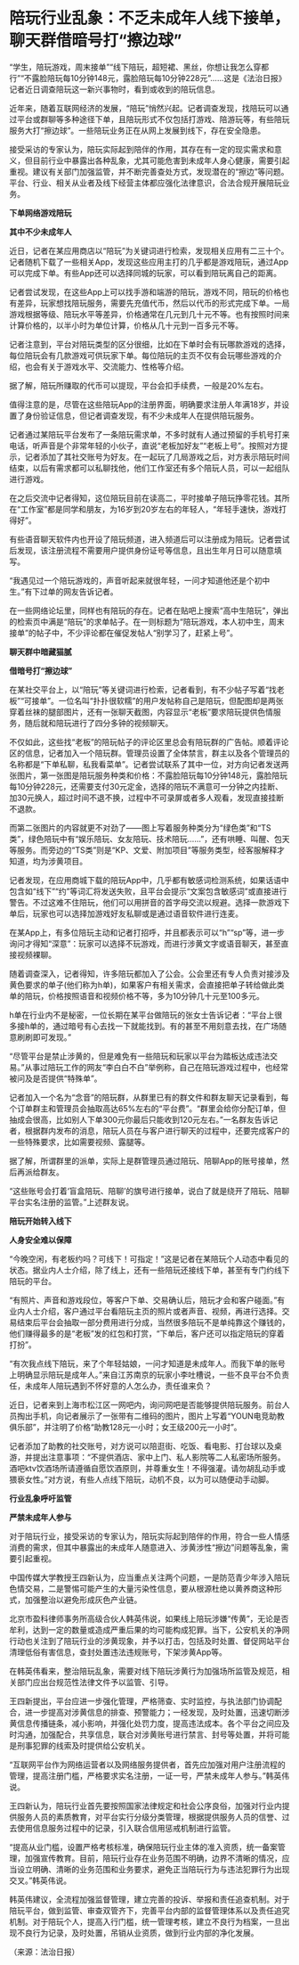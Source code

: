 

# 陪玩行业乱象：不乏未成年人线下接单，聊天群借暗号打“擦边球”

“学生，陪玩游戏，周末接单”“线下陪玩，超短裙、黑丝，你想让我怎么穿都行”“不露脸陪玩每10分钟148元，露脸陪玩每10分钟228元”……这是《法治日报》记者近日调查陪玩这一新兴事物时，看到或收到的陪玩信息。

近年来，随着互联网经济的发展，“陪玩”悄然兴起。记者调查发现，找陪玩可以通过平台或群聊等多种途径下单，且陪玩形式不仅包括打游戏、陪游玩等，有些陪玩服务大打“擦边球”。一些陪玩业务正在从网上发展到线下，存在安全隐患。

接受采访的专家认为，陪玩实际起到陪伴的作用，其存在有一定的现实需求和意义，但目前行业中暴露出各种乱象，尤其可能危害到未成年人身心健康，需要引起重视。建议有关部门加强监管，并不断完善查处方式，发现潜在的“擦边”等问题。平台、行业、相关从业者及线下经营主体都应强化法律意识，合法合规开展陪玩业务。

**下单网络游戏陪玩**

**其中不少未成年人**

近日，记者在某应用商店以“陪玩”为关键词进行检索，发现相关应用有二三十个。记者随机下载了一些相关App，发现这些应用主打的几乎都是游戏陪玩，通过App可以完成下单。有些App还可以选择同城的玩家，可以看到陪玩离自己的距离。

记者尝试发现，在这些App上可以找手游和端游的陪玩，游戏不同，陪玩的价格也有差异，玩家想找陪玩服务，需要先充值代币，然后以代币的形式完成下单。一局游戏根据等级、陪玩水平等差异，价格通常在几元到几十元不等。也有按照时间来计算价格的，以半小时为单位计算，价格从几十元到一百多元不等。

记者注意到，平台对陪玩类型的区分很细，比如在下单时会有玩哪款游戏的选择，每位陪玩会有几款游戏可供玩家下单。每位陪玩的主页不仅有会玩哪些游戏的介绍，也会有关于游戏水平、交流能力、性格等介绍。

据了解，陪玩所赚取的代币可以提现，平台会扣手续费，一般是20%左右。

值得注意的是，尽管在这些陪玩App的注册界面，明确要求注册人年满18岁，并设置了身份验证信息，但记者调查发现，有不少未成年人在提供陪玩服务。

记者通过某陪玩平台发布了一条陪玩需求单，不多时就有人通过预留的手机号打来电话，听声音是个非常年轻的小伙子，直说“老板加好友”“老板上号”。按照对方提示，记者添加了其社交账号为好友。在一起玩了几局游戏之后，对方表示陪玩时间结束，以后有需求都可以私聊找他，他们工作室还有多个陪玩人员，可以一起组队进行游戏。

在之后交流中记者得知，这位陪玩目前在读高二，平时接单子陪玩挣零花钱。其所在“工作室”都是同学和朋友，为16岁到20岁左右的年轻人，“年轻手速快，游戏打得好”。

有些语音聊天软件内也开设了陪玩频道，进入频道后可以注册成为陪玩。记者尝试后发现，该注册流程不需要用户提供身份证号等信息，且出生年月日可以随意填写。

“我遇见过一个陪玩游戏的，声音听起来就很年轻，一问才知道他还是个初中生。”有下过单的网友告诉记者。

在一些网络论坛里，同样也有陪玩的存在。记者在贴吧上搜索“高中生陪玩”，弹出的检索页中满是“陪玩”的求单帖子。在一则标题为“陪玩游戏，本人初中生，周末接单”的帖子中，不少评论都在催促发帖人“别学习了，赶紧上号”。

**聊天群中暗藏猫腻**

**借暗号打“擦边球”**

在某社交平台上，以“陪玩”等关键词进行检索，记者看到，有不少帖子写着“找老板”“可接单”。一位名叫“扑扑很软糯”的用户发帖称自己是陪玩，但配图却是两张穿着丝袜的腿部图片，还有一张聊天截图，内容显示“老板”要求陪玩提供色情服务，随后就和陪玩进行了四分多钟的视频聊天。

不仅如此，这些找“老板”的陪玩帖子的评论区里总会有陪玩群的广告帖。顺着评论区的信息，记者加入一个陪玩群。管理员设置了全体禁言，群主以及各个管理员的名称都是“下单私聊，私我看菜单”。记者尝试联系了其中一位，对方向记者发送两张图片，第一张图是陪玩服务种类和价格：不露脸陪玩每10分钟148元，露脸陪玩每10分钟228元，还需要支付30元定金，选择的陪玩不满意可一分钟之内挂断、加30元换人，超过时间不退不换，过程中不可录屏或者多人观看，发现直接挂断不退款。

而第二张图片的内容就更不对劲了——图上写着服务种类分为“绿色类”和“TS类”，绿色陪玩中有“娱乐陪玩、女友陪玩、技术陪玩……”，还有哄睡、叫醒、包天等服务。而旁边的“TS类”则是“KP、文爱、附加项目”等服务类型，经客服解释才知道，均为涉黄项目。

记者发现，在应用商城下载的陪玩App中，几乎都有敏感词检测系统，如果话语中包含如“线下”“约”等词汇将发送失败，且平台会提示“文案包含敏感词”或直接进行警告。不过这难不住陪玩，他们可以用拼音的首字母交流以规避。选择一款游戏下单后，玩家也可以选择加游戏好友私聊或是通过语音软件进行连麦。

在某App上，有多位陪玩主动和记者打招呼，并且都表示可以“h”“sp”等，进一步询问才得知“深意”：玩家可以选择不玩游戏，而进行涉黄文字或语音聊天，甚至直接视频裸聊。

随着调查深入，记者得知，许多陪玩都加入了公会。公会里还有专人负责对接涉及黄色要求的单子(他们称为h单)，如果客户有相关需求，会直接把单子转给做此类单的陪玩，价格按照语音和视频价格不等，多为10分钟几十元至100多元。

h单在行业内不是秘密，一位长期在某平台做陪玩的张女士告诉记者：“平台上很多接h单的，通过暗号有心去找一下就能找到。有的甚至不用刻意去找，在广场随意刷刷即可发现。”

“尽管平台是禁止涉黄的，但是难免有一些陪玩和玩家以平台为踏板达成违法交易。”从事过陪玩工作的网友“李白白不白”举例称，自己在陪玩游戏过程中，也经常被问及是否提供“特殊单”。

记者加入一个名为“念音”的陪玩群，从群里已有的群文件和群友聊天记录看到，每个订单群主和管理员会抽取高达65%左右的“平台费”。“群里会给你分配订单，但抽成会很高，比如别人下单300元你最后只能收到120元左右。”一名群友告诉记者，根据群内发布的消息，陪玩人员在与客户进行聊天的过程中，还要完成客户的一些特殊要求，比如需要视频、露腿等。

据了解，所谓群里的派单，实际上是群管理员通过陪玩、陪聊App的账号接单，然后再派给群友。

“这些账号会打着‘盲盒陪玩、陪聊’的旗号进行接单，说白了就是绕开了陪玩、陪聊平台实名注册的监管。”上述群友说。

**陪玩开始转入线下**

**人身安全难以保障**

“今晚空闲，有老板约吗？可线下！可指定！”这是记者在某陪玩个人动态中看见的状态。据业内人士介绍，除了线上，还有一些陪玩还接线下单，甚至有专门约线下陪玩的平台。

“有照片、声音和游戏段位，等客户下单、交易确认后，陪玩才会和客户碰面。”有业内人士介绍，客户通过平台看陪玩主页的照片或者声音、视频，再进行选择。交易结束后平台会抽取一部分费用进行分成，当然很多陪玩不是单纯靠这个赚钱的，他们赚得最多的是“老板”发的红包和打赏，“下单后，客户还可以指定陪玩的穿着打扮”。

“有次我点线下陪玩，来了个年轻姑娘，一问才知道是未成年人。而我下单的账号上明确显示陪玩是成年人。”来自江苏南京的玩家小李吐槽说，一些不良平台不负责任，未成年人陪玩遇到不怀好意的人怎么办，责任谁来负？

近日，记者来到上海市松江区一网吧内，询问网吧是否能够提供陪玩服务。前台人员掏出手机，向记者展示了一张带有二维码的图片，图片上写着“YOUN电竞助教俱乐部”，并注明了价格“助教128元一小时；女王级200元一小时”。

记者添加了助教的社交账号，对方说可以陪逛街、吃饭、看电影、打台球以及桌游，并提出注意事项：“不提供酒店、家中上门、私人影院等二人私密场所服务。酒吧ktv饮酒场所请遵循自愿饮酒原则，并尊重女生！不得强灌。请勿胡乱动手或猥亵女性。”对方说，有些人点线下陪玩，动机不良，以为可以随便动手动脚。

**行业乱象呼吁监管**

**严禁未成年人参与**

对于陪玩行业，接受采访的专家认为，陪玩实际起到陪伴的作用，符合一些人情感消费的需求，但其中暴露出的未成年人随意进入、涉黄涉性“擦边”问题等乱象，需要引起重视。

中国传媒大学教授王四新认为，应当重点关注两个问题，一是防范青少年涉入陪玩色情交易，二是警惕可能产生的大量污染性信息，要从根源杜绝以黄养商这种形式，加强整治以避免形成灰色产业链。

北京市盈科律师事务所高级合伙人韩英伟说，如果线上陪玩涉嫌“传黄”，无论是否牟利，达到一定的数量或造成严重后果的均可能构成犯罪。当下，公安机关的净网行动也关注到了陪玩行业的涉黄现象，并予以打击，包括及时处置、督促网站平台清理低俗有害信息，查封处置违法违规账号，下架涉黄App等。

在韩英伟看来，整治陪玩乱象，需要对线下陪玩涉黄行为加强场所监管及规范，相关部门应出台规范性法律文件予以监管、引导。

王四新提出，平台应进一步强化管理，严格筛查、实时监控，与执法部门协调配合，进一步提高对涉黄信息的排查、预警能力；一经发现，及时处置，迅速切断涉黄信息传播链条，减小影响，并强化处罚力度，提高违法成本。各个平台之间应及时沟通，加强配合，共享信息，联合对涉黄账号进行禁言、封号等处置，并将可能是刑事犯罪的线索及时提供给公安机关。

“互联网平台作为网络运营者以及网络服务提供者，首先应加强对用户注册流程的管理，提高注册门槛，严格要求实名注册，一证一号，严禁未成年人参与。”韩英伟说。

王四新认为，陪玩行业首先要按照国家法律规定和社会公序良俗，加强对行业内提供服务人员的素质教育，对平台实行分级分类管理，根据提供服务人员的信誉、过去使用信息服务过程中的记录，引入联合信用惩戒机制进行监管。

“提高从业门槛，设置严格考核标准，确保陪玩行业主体的准入资质，统一备案管理，加强宣传教育。目前，陪玩行业存在业务范围不明确，边界不清晰的情况，应当设立明确、清晰的业务范围和业务要求，避免正当陪玩行为与违法犯罪行为出现交叉。”韩英伟说。

韩英伟建议，全流程加强监督管理，建立完善的投诉、举报和责任追查机制。对于陪玩平台，做到监管、审查双管齐下，完善平台内部的监督管理体系以及责任追究机制。对于陪玩个人，提高入行门槛，统一管理考核，建立不良行为档案，一旦出现不良行为记录，及时处置，吊销从业资质，做到行业内部的净化发展。

（来源：法治日报）

